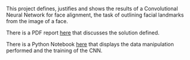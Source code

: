 This project defines, justifies and shows the results of a Convolutional Neural Network for face alignment, the task of outlining facial landmarks from the image of a face.

There is a PDF report [here](https://github.com/rzuberi/Face_Alignment_HOG_CNN/blob/main/Face%20Alignment%20and%20Colouring%20report.pdf) that discusses the solution defined.

There is a Python Notebook [here]() that displays the data manipulation performed and the training of the CNN.
